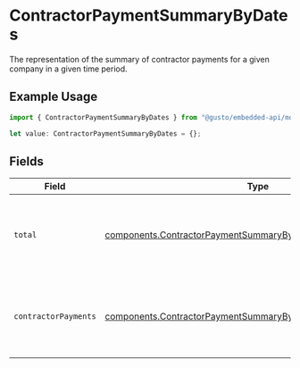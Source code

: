 # ContractorPaymentSummaryByDates

The representation of the summary of contractor payments for a given company in a given time period.

## Example Usage

```typescript
import { ContractorPaymentSummaryByDates } from "@gusto/embedded-api/models/components";

let value: ContractorPaymentSummaryByDates = {};
```

## Fields

| Field                                                                                                                                          | Type                                                                                                                                           | Required                                                                                                                                       | Description                                                                                                                                    |
| ---------------------------------------------------------------------------------------------------------------------------------------------- | ---------------------------------------------------------------------------------------------------------------------------------------------- | ---------------------------------------------------------------------------------------------------------------------------------------------- | ---------------------------------------------------------------------------------------------------------------------------------------------- |
| `total`                                                                                                                                        | [components.ContractorPaymentSummaryByDatesTotal](../../models/components/contractorpaymentsummarybydatestotal.md)                             | :heavy_minus_sign:                                                                                                                             | The wage and reimbursement totals for all contractor payments within a given time period.                                                      |
| `contractorPayments`                                                                                                                           | [components.ContractorPaymentSummaryByDatesContractorPayments](../../models/components/contractorpaymentsummarybydatescontractorpayments.md)[] | :heavy_minus_sign:                                                                                                                             | The individual contractor payments, within a given time period, grouped by check date.                                                         |